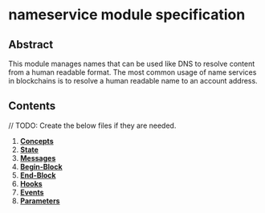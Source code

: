 # nameservice module specification

## Abstract

<!-- TODO: Create a abstract definition of what this module does, what functionality does it enable and how it can be used. -->This module manages names that can be used like DNS to resolve content from a human readable format. The most common usage of name services in blockchains is to resolve a human readable name to an account address.

## Contents

// TODO: Create the below files if they are needed.

1. **[Concepts](01_concepts.md)**
2. **[State](02_state.md)**
3. **[Messages](03_messages.md)**
4. **[Begin-Block](04_begin_block.md)**
5. **[End-Block](05_end_block.md)**
6. **[Hooks](06_hooks.md)**
7. **[Events](07_events.md)**
8. **[Parameters](08_params.md)**
